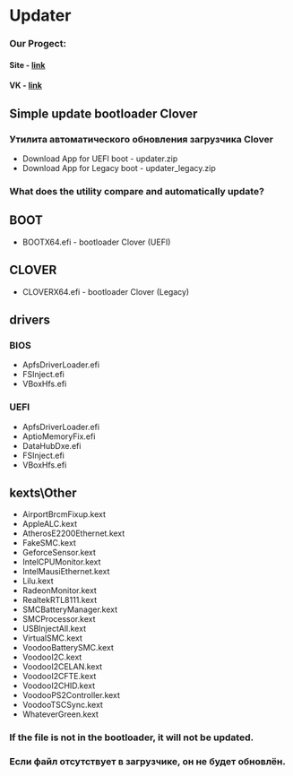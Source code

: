 # Updater
### Our Progect:
#### Site - [link](http://ihackline.com)
#### VK - [link](https://vk.com/ustanovkamacos)
## Simple update bootloader Clover
### Утилита автоматического обновления загрузчика Clover

- Download App for UEFI boot - updater.zip
- Download App for Legacy boot - updater_legacy.zip

### What does the utility compare and automatically update?

## BOOT
- BOOTX64.efi - bootloader Clover (UEFI)
## CLOVER
- CLOVERX64.efi - bootloader Clover (Legacy)
## drivers
### BIOS
- ApfsDriverLoader.efi
- FSInject.efi
- VBoxHfs.efi
### UEFI
- ApfsDriverLoader.efi
- AptioMemoryFix.efi
- DataHubDxe.efi
- FSInject.efi
- VBoxHfs.efi
## kexts\Other
- AirportBrcmFixup.kext
- AppleALC.kext
- AtherosE2200Ethernet.kext
- FakeSMC.kext
- GeforceSensor.kext
- IntelCPUMonitor.kext
- IntelMausiEthernet.kext
- Lilu.kext
- RadeonMonitor.kext
- RealtekRTL8111.kext
- SMCBatteryManager.kext
- SMCProcessor.kext
- USBInjectAll.kext
- VirtualSMC.kext
- VoodooBatterySMC.kext
- VoodooI2C.kext
- VoodooI2CELAN.kext
- VoodooI2CFTE.kext
- VoodooI2CHID.kext
- VoodooPS2Controller.kext
- VoodooTSCSync.kext
- WhateverGreen.kext

### If the file is not in the bootloader, it will not be updated.
### Если файл отсутствует в загрузчике, он не будет обновлён.
